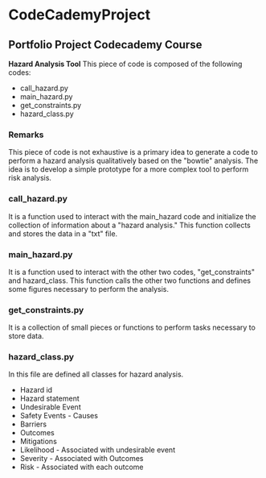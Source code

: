 # CodeCademyProject
## Portfolio Project Codecademy Course
**Hazard Analysis Tool**
This piece of code is composed of the following codes:
- call_hazard.py
- main_hazard.py
- get_constraints.py
- hazard_class.py
### Remarks
This piece of code is not exhaustive is a primary idea to generate a code to perform a hazard analysis qualitatively based on 
the "bowtie" analysis.
The idea is to develop a simple prototype for a more complex tool to perform risk analysis.


### call_hazard.py
It is a function used to interact with the main_hazard code and initialize the collection of information about a "hazard analysis."
This function collects and stores the data in a "txt" file.

### main_hazard.py
It is a function used to interact with the other two codes, "get_constraints" and hazard_class.
This function calls the other two functions and defines some figures necessary to perform the analysis.

### get_constraints.py
It is a collection of small pieces or functions to perform tasks necessary to store data.

### hazard_class.py
In this file are defined all classes for hazard analysis.
- Hazard id
- Hazard statement
- Undesirable Event
- Safety Events - Causes
- Barriers
- Outcomes
- Mitigations
- Likelihood - Associated with undesirable event
- Severity - Associated with Outcomes
- Risk - Associated with each outcome

